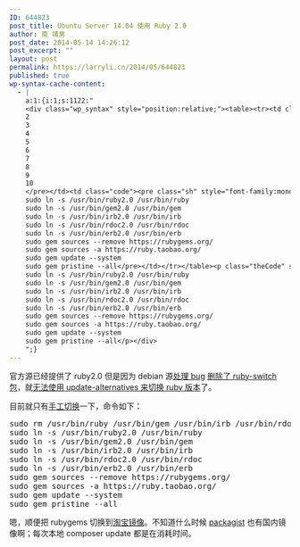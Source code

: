 ```yaml
---
ID: 644823
post_title: Ubuntu Server 14.04 使用 Ruby 2.0
author: 南 靖男
post_date: 2014-05-14 14:26:12
post_excerpt: ""
layout: post
permalink: https://larryli.cn/2014/05/644823
published: true
wp-syntax-cache-content:
  - |
    a:1:{i:1;s:1122:"
    <div class="wp_syntax" style="position:relative;"><table><tr><td class="line_numbers"><pre>1
    2
    3
    4
    5
    6
    7
    8
    9
    10
    </pre></td><td class="code"><pre class="sh" style="font-family:monospace;">sudo rm /usr/bin/ruby /usr/bin/gem /usr/bin/irb /usr/bin/rdoc /usr/bin/erb
    sudo ln -s /usr/bin/ruby2.0 /usr/bin/ruby
    sudo ln -s /usr/bin/gem2.0 /usr/bin/gem
    sudo ln -s /usr/bin/irb2.0 /usr/bin/irb
    sudo ln -s /usr/bin/rdoc2.0 /usr/bin/rdoc
    sudo ln -s /usr/bin/erb2.0 /usr/bin/erb
    sudo gem sources --remove https://rubygems.org/
    sudo gem sources -a https://ruby.taobao.org/
    sudo gem update --system
    sudo gem pristine --all</pre></td></tr></table><p class="theCode" style="display:none;">sudo rm /usr/bin/ruby /usr/bin/gem /usr/bin/irb /usr/bin/rdoc /usr/bin/erb
    sudo ln -s /usr/bin/ruby2.0 /usr/bin/ruby
    sudo ln -s /usr/bin/gem2.0 /usr/bin/gem
    sudo ln -s /usr/bin/irb2.0 /usr/bin/irb
    sudo ln -s /usr/bin/rdoc2.0 /usr/bin/rdoc
    sudo ln -s /usr/bin/erb2.0 /usr/bin/erb
    sudo gem sources --remove https://rubygems.org/
    sudo gem sources -a https://ruby.taobao.org/
    sudo gem update --system
    sudo gem pristine --all</p></div>
    ";}
---
```

官方源已经提供了 ruby2.0 但是因为 debian 源<a href="https://bugs.debian.org/cgi-bin/bugreport.cgi?bug=737782">处理 bug</a> <a href="https://bugs.debian.org/cgi-bin/bugreport.cgi?bug=741050">删除了 ruby-switch 包</a>，就<a href="http://askubuntu.com/questions/452243/what-versions-of-ruby-are-supported-in-14-04">无法使用 update-alternatives 来切换 ruby 版本</a>了。

目前就只有<a href="http://blog.costan.us/2014/04/restoring-ruby-20-on-ubuntu-1404.html">手工切换</a>一下，命令如下：
<pre lang="SH" line="1">sudo rm /usr/bin/ruby /usr/bin/gem /usr/bin/irb /usr/bin/rdoc /usr/bin/erb
sudo ln -s /usr/bin/ruby2.0 /usr/bin/ruby
sudo ln -s /usr/bin/gem2.0 /usr/bin/gem
sudo ln -s /usr/bin/irb2.0 /usr/bin/irb
sudo ln -s /usr/bin/rdoc2.0 /usr/bin/rdoc
sudo ln -s /usr/bin/erb2.0 /usr/bin/erb
sudo gem sources --remove https://rubygems.org/
sudo gem sources -a https://ruby.taobao.org/
sudo gem update --system
sudo gem pristine --all</pre>

嗯，顺便把 rubygems 切换到<a href="https://ruby.taobao.org/">淘宝镜像</a>。不知道什么时候 <a href="https://packagist.org/">packagist</a> 也有国内镜像啊；每次本地 composer update 都是在消耗时间。
